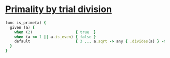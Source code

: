 [1]: http://rosettacode.org/wiki/Primality_by_trial_division

# [Primality by trial division][1]

```ruby
func is_prime(a) {
  given (a) {
    when (2)                   { true  }
    when (a <= 1 || a.is_even) { false }
    default                    { 3 ... a.sqrt -> any { .divides(a) } -> not }
  }
}
```